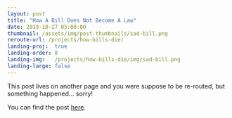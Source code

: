 ```yaml
---
layout: post
title: "How A Bill Does Not Become A Law"
date: 2019-10-27 05:00:00
thumbnail: /assets/img/post-thumbnails/sad-bill.png
reroute-url: /projects/how-bills-die/
landing-proj:  true
landing-order: 8
landing-img:   /projects/how-bills-die/img/sad-bill.png
landing-large: false
---
```


This post lives on another page and you were suppose to be re-routed, but something happened... sorry!

You can find the post [here](/projects/how-bills-die/).

<script>
    window.location = '/projects/how-bills-die/';
</script>